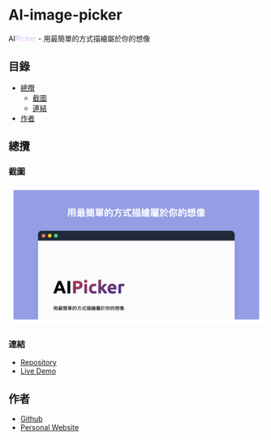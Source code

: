 # AI-image-picker

AI<span style="color: transparent;background-clip: text;-webkit-background-clip: text;background-image: linear-gradient(to top, #fbc2eb 0%, #a6c1ee 100%);">Picker</span> - 用最簡單的方式描繪屬於你的想像

## 目錄
- [總攬](#總攬)
  - [截圖](#截圖)
  - [連結](#連結)
- [作者](#作者)
## 總攬
### 截圖
![](/readme/cover.png)

### 連結

- [Repository](https://github.com/connectshark/ai-image-picker)
- [Live Demo](https://ai-image-generator-wheat.vercel.app/)

## 作者

- [Github](https://github.com/connectshark)
- [Personal Website](https://nosegates.com/)